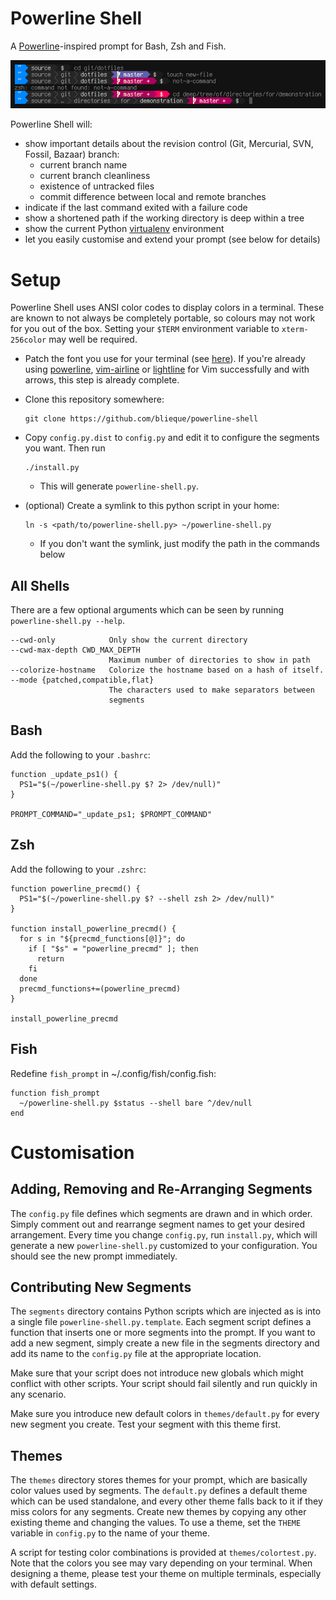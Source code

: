 # Powerline Shell

A [Powerline](https://github.com/Lokaltog/vim-powerline)-inspired prompt for Bash, Zsh and Fish.

![Power line shell with default colour scheme and terminus font, size nine](https://raw.githubusercontent.com/blieque/powerline-shell/master/images/terminus-9.png)

Powerline Shell will:

* show important details about the revision control (Git, Mercurial, SVN, Fossil, Bazaar) branch:
    * current branch name
    * current branch cleanliness
    * existence of untracked files
    * commit difference between local and remote branches
* indicate if the last command exited with a failure code
* show a shortened path if the working directory is deep within a tree
* show the current Python [virtualenv](http://www.virtualenv.org/) environment
* let you easily customise and extend your prompt (see below for details)

# Setup

Powerline Shell uses ANSI color codes to display colors in a terminal. These are known to not always be completely portable, so colours may not work for you out of the box. Setting your `$TERM` environment variable to `xterm-256color` may well be required.

* Patch the font you use for your terminal (see [here](https://github.com/Lokaltog/powerline-fonts)). If you're already using [powerline](https://github.com/Localtog/powerline), [vim-airline](https://github.com/bling/vim-airline) or [lightline](https://github.com/itchyny/lightline.vim) for Vim successfully and with arrows, this step is already complete.

* Clone this repository somewhere:

      git clone https://github.com/blieque/powerline-shell

* Copy `config.py.dist` to `config.py` and edit it to configure the segments you want. Then run

      ./install.py

  * This will generate `powerline-shell.py`.

* (optional) Create a symlink to this python script in your home:

      ln -s <path/to/powerline-shell.py> ~/powerline-shell.py

  * If you don't want the symlink, just modify the path in the commands below

## All Shells

There are a few optional arguments which can be seen by running `powerline-shell.py --help`.

    --cwd-only            Only show the current directory
    --cwd-max-depth CWD_MAX_DEPTH
                          Maximum number of directories to show in path
    --colorize-hostname   Colorize the hostname based on a hash of itself.
    --mode {patched,compatible,flat}
                          The characters used to make separators between
                          segments

## Bash

Add the following to your `.bashrc`:

    function _update_ps1() {
      PS1="$(~/powerline-shell.py $? 2> /dev/null)"
    }

    PROMPT_COMMAND="_update_ps1; $PROMPT_COMMAND"

## Zsh

Add the following to your `.zshrc`:

    function powerline_precmd() {
      PS1="$(~/powerline-shell.py $? --shell zsh 2> /dev/null)"
    }

    function install_powerline_precmd() {
      for s in "${precmd_functions[@]}"; do
        if [ "$s" = "powerline_precmd" ]; then
          return
        fi
      done
      precmd_functions+=(powerline_precmd)
    }

    install_powerline_precmd

## Fish

Redefine `fish_prompt` in ~/.config/fish/config.fish:

    function fish_prompt
      ~/powerline-shell.py $status --shell bare ^/dev/null
    end

# Customisation

## Adding, Removing and Re-Arranging Segments

The `config.py` file defines which segments are drawn and in which order. Simply comment out and rearrange segment names to get your desired arrangement. Every time you change `config.py`, run `install.py`, which will generate a new `powerline-shell.py` customized to your configuration. You should see the new prompt immediately.

## Contributing New Segments

The `segments` directory contains Python scripts which are injected as is into a single file `powerline-shell.py.template`. Each segment script defines a function that inserts one or more segments into the prompt. If you want to add a new segment, simply create a new file in the segments directory and add its name to the `config.py` file at the appropriate location.

Make sure that your script does not introduce new globals which might conflict with other scripts. Your script should fail silently and run quickly in any scenario.

Make sure you introduce new default colors in `themes/default.py` for every new segment you create. Test your segment with this theme first.

## Themes

The `themes` directory stores themes for your prompt, which are basically color values used by segments. The `default.py` defines a default theme which can be used standalone, and every other theme falls back to it if they miss colors for any segments. Create new themes by copying any other existing theme and changing the values. To use a theme, set the `THEME` variable in `config.py` to the name of your theme.

A script for testing color combinations is provided at `themes/colortest.py`. Note that the colors you see may vary depending on your terminal. When designing a theme, please test your theme on multiple terminals, especially with default settings.
